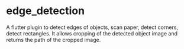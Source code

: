 # edge_detection

A flutter plugin to detect edges of objects, scan paper, detect corners, detect rectangles. It allows cropping of the detected object image and returns the path of the cropped image.

